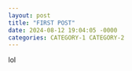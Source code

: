 ```yaml
---
layout: post
title: "FIRST POST"
date: 2024-08-12 19:04:05 -0000
categories: CATEGORY-1 CATEGORY-2
---
```

lol